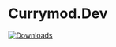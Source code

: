 # Currymod.Dev

[![Downloads](https://img.shields.io/github/downloads/Logging4J/Currymod/total)](https://github.com/Logging4J/CurryMod/releases/)
